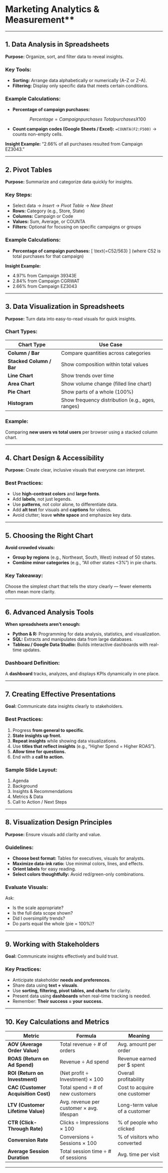 # Marketing Analytics & Measurement**

---

## **1. Data Analysis in Spreadsheets**

**Purpose:** Organize, sort, and filter data to reveal insights.

### Key Tools:

* **Sorting:** Arrange data alphabetically or numerically (A–Z or Z–A).
* **Filtering:** Display only specific data that meets certain conditions.

### Example Calculations:

* **Percentage of campaign purchases:**
  
  $$
Percentage = Campaign purchases \ Total purchases X 100
  $$
  
* **Count campaign codes (Google Sheets / Excel):**
  `=COUNTA(F2:F500)` → counts non-empty cells.

**Insight Example:**
“2.66% of all purchases resulted from Campaign EZ3043.”

---

## **2. Pivot Tables**

**Purpose:** Summarize and categorize data quickly for insights.

### Key Steps:

* Select data → *Insert* → *Pivot Table* → *New Sheet*
* **Rows:** Category (e.g., Store, State)
* **Columns:** Campaign or Code
* **Values:** Sum, Average, or COUNTA
* **Filters:** Optional for focusing on specific campaigns or groups

### Example Calculations:

* **Percentage of campaign purchases:**
  [
  \text{=C52/563}
  ]
  (where C52 is total purchases for that campaign)

**Insight Example:**

* 4.97% from Campaign 39343E
* 2.84% from Campaign CGRWAT
* 2.66% from Campaign EZ3043

---

## **3. Data Visualization in Spreadsheets**

**Purpose:** Turn data into easy-to-read visuals for quick insights.

### Chart Types:

| Chart Type               | Use Case                                         |
| ------------------------ | ------------------------------------------------ |
| **Column / Bar**         | Compare quantities across categories             |
| **Stacked Column / Bar** | Show composition within total values             |
| **Line Chart**           | Show trends over time                            |
| **Area Chart**           | Show volume change (filled line chart)           |
| **Pie Chart**            | Show parts of a whole (100%)                     |
| **Histogram**            | Show frequency distribution (e.g., ages, ranges) |

### Example:

Comparing **new users vs total users** per browser using a stacked column chart.

---

## **4. Chart Design & Accessibility**

**Purpose:** Create clear, inclusive visuals that everyone can interpret.

### Best Practices:

* Use **high-contrast colors** and **large fonts**.
* Add **labels**, not just legends.
* Use **patterns**, not color alone, to differentiate data.
* Add **alt text** for visuals and **captions** for videos.
* Avoid clutter; leave **white space** and emphasize key data.

---

## **5. Choosing the Right Chart**

**Avoid crowded visuals:**

* **Group by regions** (e.g., Northeast, South, West) instead of 50 states.
* **Combine minor categories** (e.g., “All other states <3%”) in pie charts.

### Key Takeaway:

Choose the simplest chart that tells the story clearly — fewer elements often mean more clarity.

---

## **6. Advanced Analysis Tools**

**When spreadsheets aren’t enough:**

* **Python & R:** Programming for data analysis, statistics, and visualization.
* **SQL:** Extracts and manipulates data from large databases.
* **Tableau / Google Data Studio:** Builds interactive dashboards with real-time updates.

### Dashboard Definition:

A **dashboard** tracks, analyzes, and displays KPIs dynamically in one place.

---

## **7. Creating Effective Presentations**

**Goal:** Communicate data insights clearly to stakeholders.

### Best Practices:

1. Progress **from general to specific**.
2. **State insights up front.**
3. **Repeat insights** while showing data visualizations.
4. Use **titles that reflect insights** (e.g., “Higher Spend = Higher ROAS”).
5. **Allow time for questions.**
6. End with a **call to action.**

### Sample Slide Layout:

1. Agenda
2. Background
3. Insights & Recommendations
4. Metrics & Data
5. Call to Action / Next Steps

---

## **8. Visualization Design Principles**

**Purpose:** Ensure visuals add clarity and value.

### Guidelines:

* **Choose best format:** Tables for executives, visuals for analysts.
* **Maximize data-ink ratio:** Use minimal colors, lines, and effects.
* **Orient labels** for easy reading.
* **Select colors thoughtfully:** Avoid red/green-only combinations.

### Evaluate Visuals:

Ask:

* Is the scale appropriate?
* Is the full data scope shown?
* Did I oversimplify trends?
* Do parts equal the whole (pie = 100%)?

---

## **9. Working with Stakeholders**

**Goal:** Communicate insights effectively and build trust.

### Key Practices:

* Anticipate stakeholder **needs and preferences**.
* Share data using **text + visuals**.
* Use **sorting, filtering, pivot tables, and charts** for clarity.
* Present data using **dashboards** when real-time tracking is needed.
* Remember: **Their success = your success.**

---

## **10. Key Calculations and Metrics**

| Metric                              | Formula                                   | Meaning                       |
| ----------------------------------- | ----------------------------------------- | ----------------------------- |
| **AOV (Average Order Value)**       | Total revenue ÷ # of orders               | Avg. amount per order         |
| **ROAS (Return on Ad Spend)**       | Revenue ÷ Ad spend                        | Revenue earned per $ spent    |
| **ROI (Return on Investment)**      | (Net profit ÷ Investment) × 100           | Overall profitability         |
| **CAC (Customer Acquisition Cost)** | Total spend ÷ # of new customers          | Cost to acquire one customer  |
| **LTV (Customer Lifetime Value)**   | Avg. revenue per customer × avg. lifespan | Long-term value of a customer |
| **CTR (Click-Through Rate)**        | Clicks ÷ Impressions × 100                | % of people who clicked       |
| **Conversion Rate**                 | Conversions ÷ Sessions × 100              | % of visitors who converted   |
| **Average Session Duration**        | Total session time ÷ # of sessions        | Avg. time per visit           |

---


